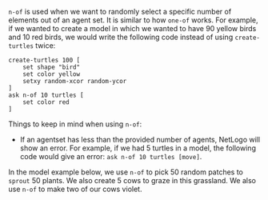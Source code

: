 ﻿`n-of` is used when we want to randomly select a specific number of elements out of an agent set. It is similar to how `one-of` works. For example, if we wanted to create a model in which we wanted to have 90 yellow birds and 10 red birds, we would write the following code instead of using `create-turtles` twice:



```
create-turtles 100 [
	set shape "bird"
	set color yellow
	setxy random-xcor random-ycor
]
ask n-of 10 turtles [
	set color red
]
```



Things to keep in mind when using `n-of`:

* If an agentset has less than the provided number of agents, NetLogo will show an error. For example, if we had 5 turtles in a model, the following code would give an error: `ask n-of 10 turtles [move]`.



In the model example below, we use `n-of` to pick 50 random patches to `sprout` 50 plants. We also create 5 cows to graze in this grassland. We also use `n-of` to make two of our cows violet.